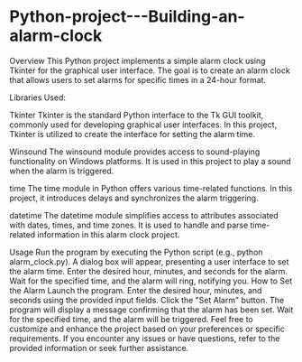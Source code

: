 # Python-project---Building-an-alarm-clock
Overview
This Python project implements a simple alarm clock using Tkinter for the graphical user interface. The goal is to create an alarm clock that allows users to set alarms for specific times in a 24-hour format.

Libraries Used:

Tkinter
Tkinter is the standard Python interface to the Tk GUI toolkit, commonly used for developing graphical user interfaces. In this project, Tkinter is utilized to create the interface for setting the alarm time.

Winsound
The winsound module provides access to sound-playing functionality on Windows platforms. It is used in this project to play a sound when the alarm is triggered.

time
The time module in Python offers various time-related functions. In this project, it introduces delays and synchronizes the alarm triggering.

datetime
The datetime module simplifies access to attributes associated with dates, times, and time zones. It is used to handle and parse time-related information in this alarm clock project.

Usage
Run the program by executing the Python script (e.g., python alarm_clock.py).
A dialog box will appear, presenting a user interface to set the alarm time.
Enter the desired hour, minutes, and seconds for the alarm.
Wait for the specified time, and the alarm will ring, notifying you.
How to Set the Alarm
Launch the program.
Enter the desired hour, minutes, and seconds using the provided input fields.
Click the "Set Alarm" button.
The program will display a message confirming that the alarm has been set.
Wait for the specified time, and the alarm will be triggered.
Feel free to customize and enhance the project based on your preferences or specific requirements. If you encounter any issues or have questions, refer to the provided information or seek further assistance.
